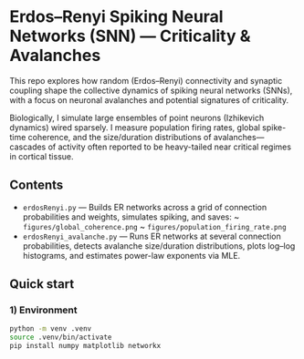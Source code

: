 # Erdos–Renyi Spiking Neural Networks (SNN) — Criticality & Avalanches

This repo explores how random (Erdos–Renyi) connectivity and synaptic coupling shape the collective dynamics of spiking neural networks (SNNs), with a focus on neuronal avalanches and potential signatures of criticality.

Biologically, I simulate large ensembles of point neurons (Izhikevich dynamics) wired sparsely. I measure population firing rates, global spike-time coherence, and the size/duration distributions of avalanches—cascades of activity often reported to be heavy-tailed near critical regimes in cortical tissue.

## Contents

- `erdosRenyi.py` — Builds ER networks across a grid of connection probabilities and weights, simulates spiking, and saves:
  ~ `figures/global_coherence.png`
  ~ `figures/population_firing_rate.png`
- `erdosRenyi_avalanche.py` — Runs ER networks at several connection probabilities, detects avalanche size/duration distributions, plots log–log histograms, and estimates power-law exponents via MLE.

## Quick start

### 1) Environment

```bash
python -m venv .venv
source .venv/bin/activate
pip install numpy matplotlib networkx

